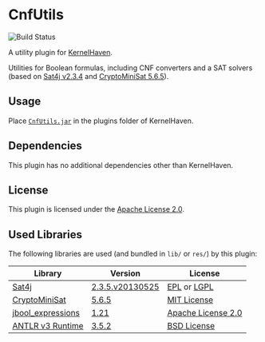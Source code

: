 # CnfUtils

![Build Status](https://jenkins-2.sse.uni-hildesheim.de/buildStatus/icon?job=KH_CnfUtils)

A utility plugin for [KernelHaven](https://github.com/KernelHaven/KernelHaven).

Utilities for Boolean formulas, including CNF converters and a SAT solvers (based on [Sat4j v2.3.4](https://www.sat4j.org/) and [CryptoMiniSat 5.6.5](https://github.com/msoos/cryptominisat)).

## Usage

Place [`CnfUtils.jar`](https://jenkins-2.sse.uni-hildesheim.de/job/KH_CnfUtils/lastSuccessfulBuild/artifact/build/jar/CnfUtils.jar) in the plugins folder of KernelHaven.

## Dependencies

This plugin has no additional dependencies other than KernelHaven.

## License

This plugin is licensed under the [Apache License 2.0](https://www.apache.org/licenses/LICENSE-2.0.html).

## Used Libraries

The following libraries are used (and bundled in `lib/` or `res/`) by this plugin:

| Library | Version | License |
|---------|---------|---------|
| [Sat4j](https://www.sat4j.org/) | [2.3.5.v20130525](http://download.forge.ow2.org/sat4j/sat4j-core-v20130525.zip) | [EPL](https://www.eclipse.org/legal/epl-v10.html) or [LGPL](https://www.gnu.org/licenses/lgpl.html) |
| [CryptoMiniSat](https://github.com/msoos/cryptominisat) | [5.6.5](https://github.com/msoos/cryptominisat/releases/tag/5.6.5) | [MIT License](https://opensource.org/licenses/MIT) |
| [jbool_expressions](https://github.com/bpodgursky/jbool_expressions) | [1.21](https://mvnrepository.com/artifact/com.bpodgursky/jbool_expressions/1.21) | [Apache License 2.0](https://www.apache.org/licenses/LICENSE-2.0.html) |
| [ANTLR v3 Runtime](https://www.antlr3.org/download.html) | [3.5.2](https://mvnrepository.com/artifact/org.antlr/antlr-runtime/3.5.2) | [BSD License](https://www.antlr.org/license.html) |
